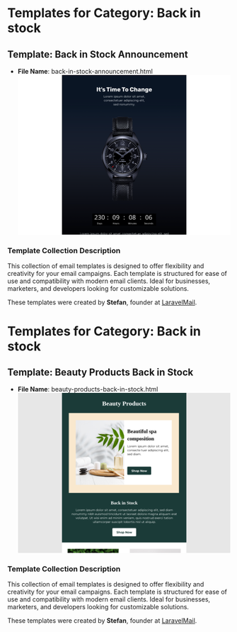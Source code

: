 # Templates for Category: Back in stock

## Template: Back in Stock Announcement 
- **File Name**: back-in-stock-announcement.html
![Thumbnail for Back in Stock Announcement ](./back-in-stock-announcement.png)

### Template Collection Description
This collection of email templates is designed to offer flexibility and creativity for your email campaigns. Each template is structured for ease of use and compatibility with modern email clients. Ideal for businesses, marketers, and developers looking for customizable solutions.

These templates were created by **Stefan**, founder at [LaravelMail](https://laravelmail.com).

# Templates for Category: Back in stock

## Template: Beauty Products Back in Stock
- **File Name**: beauty-products-back-in-stock.html
![Thumbnail for Beauty Products Back in Stock](./beauty-products-back-in-stock.png)

### Template Collection Description
This collection of email templates is designed to offer flexibility and creativity for your email campaigns. Each template is structured for ease of use and compatibility with modern email clients. Ideal for businesses, marketers, and developers looking for customizable solutions.

These templates were created by **Stefan**, founder at [LaravelMail](https://laravelmail.com).

